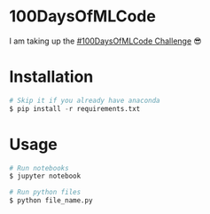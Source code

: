 # 100DaysOfMLCode

I am taking up the [#100DaysOfMLCode Challenge](https://twitter.com/hashtag/100DaysOfMLCode?src=hash) :sunglasses:

# Installation

```python
# Skip it if you already have anaconda
$ pip install -r requirements.txt
```

# Usage

```python
# Run notebooks
$ jupyter notebook

# Run python files
$ python file_name.py
```

